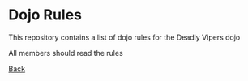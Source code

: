 Dojo Rules
==========

This repository contains a list of dojo rules for the Deadly Vipers dojo

All members should read the rules

[Back](https://github.com/deadlyvipers)
